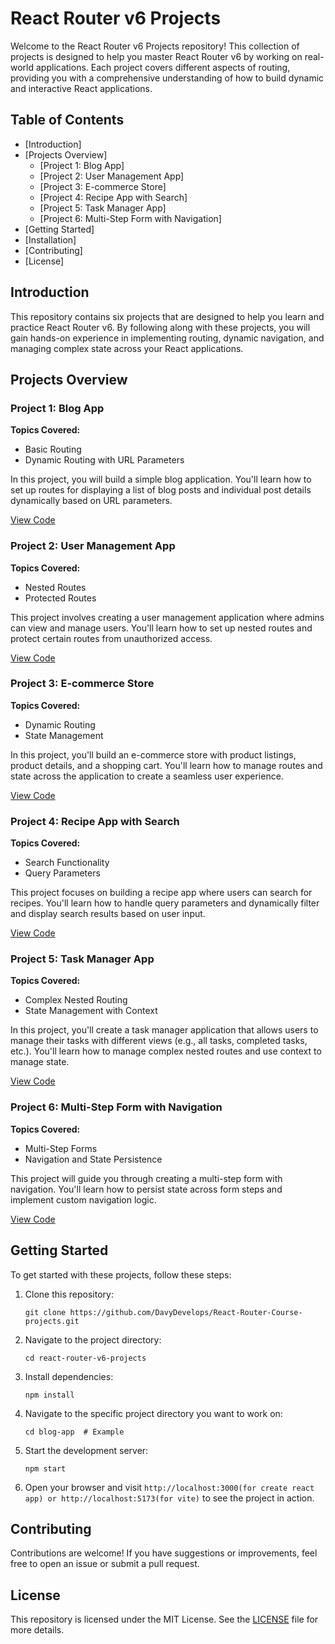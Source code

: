 # React Router v6 Projects

Welcome to the React Router v6 Projects repository! This collection of projects is designed to help you master React Router v6 by working on real-world applications. Each project covers different aspects of routing, providing you with a comprehensive understanding of how to build dynamic and interactive React applications.

## Table of Contents

- [Introduction]
- [Projects Overview]
  - [Project 1: Blog App]
  - [Project 2: User Management App]
  - [Project 3: E-commerce Store]
  - [Project 4: Recipe App with Search]
  - [Project 5: Task Manager App]
  - [Project 6: Multi-Step Form with Navigation]
- [Getting Started]
- [Installation]
- [Contributing]
- [License]

## Introduction

This repository contains six projects that are designed to help you learn and practice React Router v6. By following along with these projects, you will gain hands-on experience in implementing routing, dynamic navigation, and managing complex state across your React applications.

## Projects Overview

### Project 1: Blog App

**Topics Covered:**
- Basic Routing
- Dynamic Routing with URL Parameters

In this project, you will build a simple blog application. You'll learn how to set up routes for displaying a list of blog posts and individual post details dynamically based on URL parameters.

[View Code](./blog-app)

### Project 2: User Management App

**Topics Covered:**
- Nested Routes
- Protected Routes

This project involves creating a user management application where admins can view and manage users. You'll learn how to set up nested routes and protect certain routes from unauthorized access.

[View Code](./user-management-app)

### Project 3: E-commerce Store

**Topics Covered:**
- Dynamic Routing
- State Management

In this project, you'll build an e-commerce store with product listings, product details, and a shopping cart. You'll learn how to manage routes and state across the application to create a seamless user experience.

[View Code](./ecommerce-store)

### Project 4: Recipe App with Search

**Topics Covered:**
- Search Functionality
- Query Parameters

This project focuses on building a recipe app where users can search for recipes. You'll learn how to handle query parameters and dynamically filter and display search results based on user input.

[View Code](./recipe-app)

### Project 5: Task Manager App

**Topics Covered:**
- Complex Nested Routing
- State Management with Context

In this project, you'll create a task manager application that allows users to manage their tasks with different views (e.g., all tasks, completed tasks, etc.). You'll learn how to manage complex nested routes and use context to manage state.

[View Code](./task-manager-app)

### Project 6: Multi-Step Form with Navigation

**Topics Covered:**
- Multi-Step Forms
- Navigation and State Persistence

This project will guide you through creating a multi-step form with navigation. You'll learn how to persist state across form steps and implement custom navigation logic.

[View Code](./multi-step-form-navigation)

## Getting Started

To get started with these projects, follow these steps:

1. Clone this repository:

    ```
    git clone https://github.com/DavyDevelops/React-Router-Course-projects.git
    ```

2. Navigate to the project directory:

    ```
    cd react-router-v6-projects
    ```

3. Install dependencies:

    ```
    npm install
    ```

4. Navigate to the specific project directory you want to work on:

    ```
    cd blog-app  # Example
    ```

5. Start the development server:

    ```
    npm start
    ```

6. Open your browser and visit `http://localhost:3000(for create react app) or http://localhost:5173(for vite)` to see the project in action.

## Contributing

Contributions are welcome! If you have suggestions or improvements, feel free to open an issue or submit a pull request.

## License

This repository is licensed under the MIT License. See the [LICENSE](./LICENSE) file for more details.
